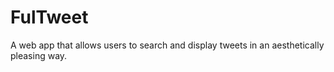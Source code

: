 # FulTweet
A web app that allows users to search and display tweets in an aesthetically pleasing way.